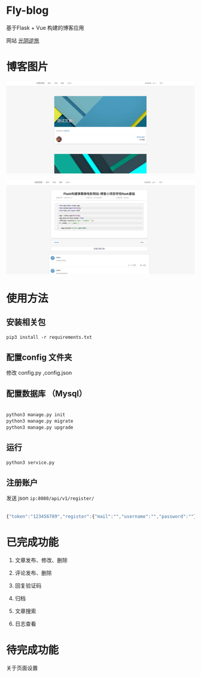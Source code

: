 
# Fly-blog

基于Flask + Vue 构建的博客应用

网站 [光阴逆旅](https://flask.gynl.xyz/)

# 博客图片

![1](https://raw.githubusercontent.com/779505388/Fly-blog/master/example/QQ20200614-230114.png)

![2](https://raw.githubusercontent.com/779505388/Fly-blog/master/example/QQ20200614-230138.png)

# 使用方法

## 安装相关包

` pip3 install -r requirements.txt `

## 配置config 文件夹

修改 config.py ,config.json

## 配置数据库 （Mysql）

``` python

python3 manage.py init
python3 manage.py migrate
python3 manage.py upgrade

```

## 运行

` python3 service.py `

## 注册账户

 发送 json `ip:8080/api/v1/register/`

``` javascript

{"token":"123456789","register":{"mail":"","username":"","password":""}}

```

# 已完成功能

1. 文章发布、修改、删除

2. 评论发布、删除

3. 回复验证码

4. 归档

5. 文章搜索

6. 日志查看

# 待完成功能

 关于页面设置
